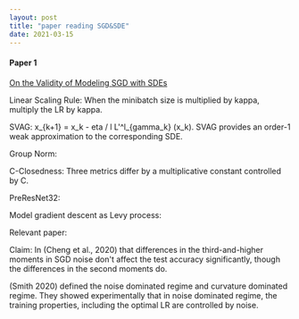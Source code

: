 ```yaml
---
layout: post
title: "paper reading SGD&SDE"
date: 2021-03-15
---
```


#### Paper 1
[On the Validity of Modeling SGD with SDEs](https://arxiv.org/abs/2102.12470)

Linear Scaling Rule: When the minibatch size is multiplied by kappa, multiply the LR by kappa. 

SVAG: x_{k+1} = x_k - eta / l L'^l_{gamma_k} (x_k).
SVAG provides an order-1 weak approximation to the corresponding SDE. 

Group Norm:

C-Closedness: Three metrics differ by a multiplicative constant controlled by C. 

PreResNet32: 

Model gradient descent as Levy process:

Relevant paper:

Claim: In (Cheng et al., 2020) that differences in the third-and-higher moments in SGD noise don't affect the test accuracy significantly, though the differences in the second moments do.

(Smith 2020) defined the noise dominated regime and curvature dominated regime. They showed experimentally that in noise dominated regime, the training properties, including the optimal LR are controlled by noise. 

